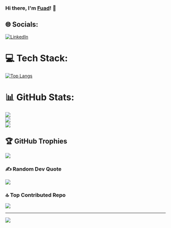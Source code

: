 ### Hi there, I'm [Fuad](https://www.linkedin.com/in/teuku-fuad-maulana-97619319a/)! 👋

<!--
**fuadvi/fuadvi** is a ✨ _special_ ✨ repository because its `README.md` (this file) appears on your GitHub profile.

Here are some ideas to get you started:

- 🔭 I’m currently working on ...
- 🌱 I’m currently learning ...
- 👯 I’m looking to collaborate on ...
- 🤔 I’m looking for help with ...
- 💬 Ask me about ...
- 📫 How to reach me: ...
- 😄 Pronouns: ...
- ⚡ Fun fact: ...
-->


## 🌐 Socials:
[![LinkedIn](https://img.shields.io/badge/LinkedIn-%230077B5.svg?logo=linkedin&logoColor=white)](https://www.linkedin.com/in/teuku-fuad-maulana-97619319a/) 

# 💻 Tech Stack:
[![Top Langs](https://github-readme-stats.vercel.app/api/top-langs/?username=fuadvi&layout=compact)](https://github.com/anuraghazra/github-readme-stats)

# 📊 GitHub Stats:
![](https://github-readme-stats.vercel.app/api?username=fuadvi&theme=dark&hide_border=false&include_all_commits=true&count_private=true)<br/>
![](https://github-readme-streak-stats.herokuapp.com/?user=fuadvi&theme=dark&hide_border=false)<br/>
![](https://github-readme-stats.vercel.app/api/top-langs/?username=fuadvi&theme=dark&hide_border=false&include_all_commits=true&count_private=true&layout=compact)

## 🏆 GitHub Trophies
![](https://github-profile-trophy.vercel.app/?username=fuadvi&theme=radical&no-frame=true&no-bg=false&margin-w=4)

### ✍️ Random Dev Quote
![](https://quotes-github-readme.vercel.app/api?type=vetical&theme=radical)

### 🔝 Top Contributed Repo
![](https://github-contributor-stats.vercel.app/api?username=fuadvi&limit=5&theme=dark&combine_all_yearly_contributions=true)

---
[![](https://visitcount.itsvg.in/api?id=fuadvi&icon=0&color=0)](https://visitcount.itsvg.in)

<!-- Proudly created with GPRM ( https://gprm.itsvg.in ) -->
